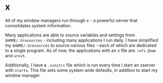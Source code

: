 # x

All of my window managers run through x - a powerful server
that consolidates system information.

Many applications are able to source variables and settings
from `$HOME/.Xresources` - including many applications I run daily. 
I have simplified my `$HOME/.Xresources` to source various files - each
of which are dedicated to a single program. As of now, the applications
with an x file are: `rofi` `2bwm` and `urxvt`. 

Additionally, I have a `.xinitrc` file which is run every time I start
an xserver with `startx`. This file sets some system wide defaults, 
in addition to start my window manager.
